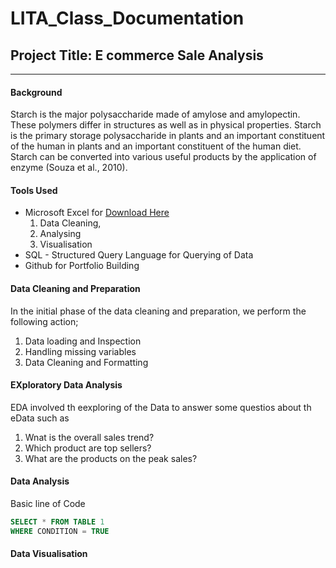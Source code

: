 # LITA_Class_Documentation
## Project Title: E commerce Sale Analysis
---
#### Background
Starch is the major polysaccharide made of amylose and amylopectin. These polymers differ in structures as well as in physical properties. Starch is the primary storage polysaccharide in plants and an important constituent of the human in plants and an important constituent of the human diet. Starch can be converted into various useful products by the application of enzyme (Souza et al., 2010). 

#### Tools Used
-  Microsoft Excel for [Download Here]( https://www.microsoft.com)
    1. Data Cleaning,
    2. Analysing
    3. Visualisation
-  SQL - Structured Query Language for Querying of Data
-  Github for Portfolio Building

#### Data Cleaning and Preparation
In the initial phase of the data cleaning and preparation, we perform the following action; 
1. Data loading and Inspection
2. Handling missing variables
3. Data Cleaning and Formatting

#### EXploratory Data Analysis
EDA involved th eexploring of the Data to answer some questios about th eData such as
1. Wnat is the overall sales trend?
2. Which product are top sellers?
3. What are the products on the peak sales?

#### Data Analysis
Basic line of Code
```SQL
SELECT * FROM TABLE 1
WHERE CONDITION = TRUE
```
#### Data Visualisation



